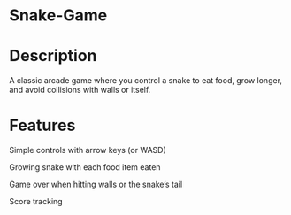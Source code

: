 # Snake-Game
# Description
A classic arcade game where you control a snake to eat food, grow longer, and avoid collisions with walls or itself.

# Features
Simple controls with arrow keys (or WASD)

Growing snake with each food item eaten

Game over when hitting walls or the snake’s tail

Score tracking
